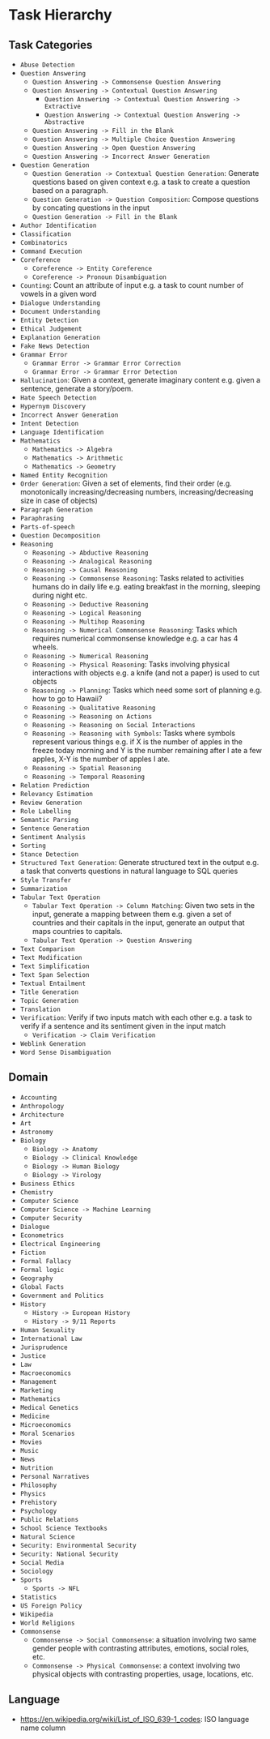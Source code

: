 # Task Hierarchy

## Task Categories
- `Abuse Detection`
- `Question Answering`
  - `Question Answering -> Commonsense Question Answering`
  - `Question Answering -> Contextual Question Answering`
    - `Question Answering -> Contextual Question Answering -> Extractive`
    - `Question Answering -> Contextual Question Answering -> Abstractive` 
  - `Question Answering -> Fill in the Blank`
  - `Question Answering -> Multiple Choice Question Answering`
  - `Question Answering -> Open Question Answering`
  - `Question Answering -> Incorrect Answer Generation`
- `Question Generation`
  - `Question Generation -> Contextual Question Generation`: Generate questions based on given context e.g. a task to create a question based on a paragraph.
  - `Question Generation -> Question Composition`: Compose questions by concating questions in the input
  - `Question Generation -> Fill in the Blank` 
- `Author Identification`
- `Classification`
- `Combinatorics`
- `Command Execution`
- `Coreference`
  - `Coreference -> Entity Coreference`
  - `Coreference -> Pronoun Disambiguation`
- `Counting`: Count an attribute of input e.g. a task to count number of vowels in a given word
- `Dialogue Understanding`
- `Document Understanding`
- `Entity Detection`
- `Ethical Judgement`
- `Explanation Generation`
- `Fake News Detection`
- `Grammar Error`
  -  `Grammar Error -> Grammar Error Correction`
  -  `Grammar Error -> Grammar Error Detection`
- `Hallucination`: Given a context, generate imaginary content e.g. given a sentence, generate a story/poem.
- `Hate Speech Detection`
- `Hypernym Discovery`
- `Incorrect Answer Generation`
- `Intent Detection`
- `Language Identification`
- `Mathematics`
  - `Mathematics -> Algebra`
  - `Mathematics -> Arithmetic`
  - `Mathematics -> Geometry`
- `Named Entity Recognition`
- `Order Generation`: Given a set of elements, find their order (e.g. monotonically increasing/decreasing numbers, increasing/decreasing size in case of objects)
- `Paragraph Generation`
- `Paraphrasing`
- `Parts-of-speech`
- `Question Decomposition`
- `Reasoning`
  - `Reasoning -> Abductive Reasoning`
  - `Reasoning -> Analogical Reasoning`
  - `Reasoning -> Causal Reasoning`
  - `Reasoning -> Commonsense Reasoning`: Tasks related to activities humans do in daily life e.g. eating breakfast in the morning, sleeping during night etc.
  - `Reasoning -> Deductive Reasoning`
  - `Reasoning -> Logical Reasoning`
  - `Reasoning -> Multihop Reasoning`
  - `Reasoning -> Numerical Commonsense Reasoning`: Tasks which requires numerical commonsense knowledge e.g. a car has 4 wheels.
  - `Reasoning -> Numerical Reasoning`
  - `Reasoning -> Physical Reasoning`: Tasks involving physical interactions with objects e.g. a knife (and not a paper) is used to cut objects
  - `Reasoning -> Planning`: Tasks which need some sort of planning e.g. how to go to Hawaii?
  - `Reasoning -> Qualitative Reasoning`
  - `Reasoning -> Reasoning on Actions`
  - `Reasoning -> Reasoning on Social Interactions`
  - `Reasoning -> Reasoning with Symbols`: Tasks where symbols represent various things e.g. if X is the number of apples in the freeze today morning and Y is the number remaining after I ate a few apples, X-Y is the number of apples I ate.
  - `Reasoning -> Spatial Reasoning`
  - `Reasoning -> Temporal Reasoning`
- `Relation Prediction`
- `Relevancy Estimation`
- `Review Generation`
- `Role Labelling`
- `Semantic Parsing`
- `Sentence Generation`
- `Sentiment Analysis`
- `Sorting`
- `Stance Detection`
- `Structured Text Generation`: Generate structured text in the output e.g. a task that converts questions in natural language to SQL queries
- `Style Transfer`
- `Summarization`
- `Tabular Text Operation`
  - `Tabular Text Operation -> Column Matching`: Given two sets in the input, generate a mapping between them e.g. given a set of countries and their capitals in the input, generate an output that maps countries to capitals.
  - `Tabular Text Operation -> Question Answering`
- `Text Comparison`
- `Text Modification`
- `Text Simplification`
- `Text Span Selection`
- `Textual Entailment`
- `Title Generation`
- `Topic Generation`
- `Translation`
- `Verification`: Verify if two inputs match with each other e.g. a task to verify if a sentence and its sentiment given in the input match
  - `Verification -> Claim Verification`
- `Weblink Generation`
- `Word Sense Disambiguation`

## Domain
* `Accounting`
* `Anthropology`
* `Architecture`
* `Art`
* `Astronomy`
* `Biology`
  * `Biology -> Anatomy`
  * `Biology -> Clinical Knowledge`
  * `Biology -> Human Biology`
  * `Biology -> Virology`
* `Business Ethics`
* `Chemistry`
* `Computer Science`
* `Computer Science -> Machine Learning`
* `Computer Security`
* `Dialogue`
* `Econometrics`
* `Electrical Engineering`
* `Fiction`
* `Formal Fallacy`
* `Formal logic`
* `Geography`
* `Global Facts`
* `Government and Politics`
* `History`
  * `History -> European History`
  * `History -> 9/11 Reports`
* `Human Sexuality`
* `International Law`
* `Jurisprudence`
* `Justice`
* `Law`
* `Macroeconomics`
* `Management`
* `Marketing`
* `Mathematics`
* `Medical Genetics`
* `Medicine`
* `Microeconomics`
* `Moral Scenarios`
* `Movies`
* `Music`
* `News`
* `Nutrition`
* `Personal Narratives`
* `Philosophy`
* `Physics`
* `Prehistory`
* `Psychology`
* `Public Relations`
* `School Science Textbooks`
* `Natural Science`
* `Security: Environmental Security`
* `Security: National Security`
* `Social Media`
* `Sociology`
* `Sports`
  * `Sports -> NFL`
* `Statistics`
* `US Foreign Policy`
* `Wikipedia`
* `World Religions`
* `Commonsense`
  * `Commonsense -> Social Commonsense`: a situation involving two same gender people
with contrasting attributes, emotions, social roles, etc.
  * `Commonsense -> Physical Commonsense`: a context involving two physical
objects with contrasting properties, usage, locations, etc.

## Language
- https://en.wikipedia.org/wiki/List_of_ISO_639-1_codes: ISO language name column
